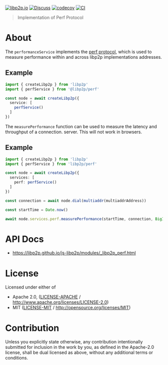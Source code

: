[![libp2p.io](https://img.shields.io/badge/project-libp2p-yellow.svg?style=flat-square)](http://libp2p.io/)
[![Discuss](https://img.shields.io/discourse/https/discuss.libp2p.io/posts.svg?style=flat-square)](https://discuss.libp2p.io)
[![codecov](https://img.shields.io/codecov/c/github/libp2p/js-libp2p.svg?style=flat-square)](https://codecov.io/gh/libp2p/js-libp2p)
[![CI](https://img.shields.io/github/actions/workflow/status/libp2p/js-libp2p/main.yml?branch=master\&style=flat-square)](https://github.com/libp2p/js-libp2p/actions/workflows/main.yml?query=branch%3Amaster)

> Implementation of Perf Protocol

# About

The `performanceService` implements the [perf protocol](https://github.com/libp2p/specs/blob/master/perf/perf.md), which is used to measure performance within and across libp2p implementations
addresses.

## Example

```typescript
import { createLibp2p } from 'libp2p'
import { perfService } from '@libp2p/perf'

const node = await createLibp2p({
  service: [
    perfService()
  ]
})
```

The `measurePerformance` function can be used to measure the latency and throughput of a connection.
server.  This will not work in browsers.

## Example

```typescript
import { createLibp2p } from 'libp2p'
import { perfService } from 'libp2p/perf'

const node = await createLibp2p({
  services: [
    perf: perfService()
  ]
})

const connection = await node.dial(multiaddr(multiaddrAddress))

const startTime = Date.now()

await node.services.perf.measurePerformance(startTime, connection, BigInt(uploadBytes), BigInt(downloadBytes))

```

# API Docs

- <https://libp2p.github.io/js-libp2p/modules/_libp2p_perf.html>

# License

Licensed under either of

- Apache 2.0, ([LICENSE-APACHE](LICENSE-APACHE) / <http://www.apache.org/licenses/LICENSE-2.0>)
- MIT ([LICENSE-MIT](LICENSE-MIT) / <http://opensource.org/licenses/MIT>)

# Contribution

Unless you explicitly state otherwise, any contribution intentionally submitted for inclusion in the work by you, as defined in the Apache-2.0 license, shall be dual licensed as above, without any additional terms or conditions.
